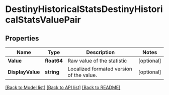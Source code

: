 # DestinyHistoricalStatsDestinyHistoricalStatsValuePair

## Properties
Name | Type | Description | Notes
------------ | ------------- | ------------- | -------------
**Value** | **float64** | Raw value of the statistic | [optional] 
**DisplayValue** | **string** | Localized formated version of the value. | [optional] 

[[Back to Model list]](../README.md#documentation-for-models) [[Back to API list]](../README.md#documentation-for-api-endpoints) [[Back to README]](../README.md)


